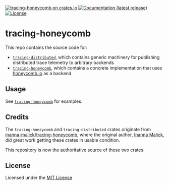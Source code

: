 [![tracing-honeycomb on crates.io](https://img.shields.io/crates/v/eaze-tracing-honeycomb)](https://crates.io/crates/eaze-tracing-honeycomb) [![Documentation (latest release)](https://docs.rs/eaze-tracing-honeycomb/badge.svg)](https://docs.rs/eaze-tracing-honeycomb/) [![License](https://img.shields.io/badge/license-MIT-green.svg)](../LICENSE)

# tracing-honeycomb

This repo contains the source code for:
- [`tracing-distributed`](tracing-distributed/README.md), which contains generic machinery for publishing distributed trace telemetry to arbitrary backends
- [`tracing-honeycomb`](tracing-honeycomb/README.md), which contains a concrete implementation that uses [honeycomb.io](https://honeycomb.io) as a backend

## Usage

See [`tracing-honeycomb`](tracing-honeycomb/README.md) for examples.

## Credits

The `tracing-honeycomb` and `tracing-distributed` crates originate from [inanna-malick/tracing-honeycomb](https://github.com/inanna-malick/tracing-honeycomb), 
where the original author, [Inanna Malick](https://github.com/inanna-malick), did great work getting these crates in usable condition.

This repository is now the authoritative source of these two crates.

## License

Licensed under the [MIT License](LICENSE.md)

